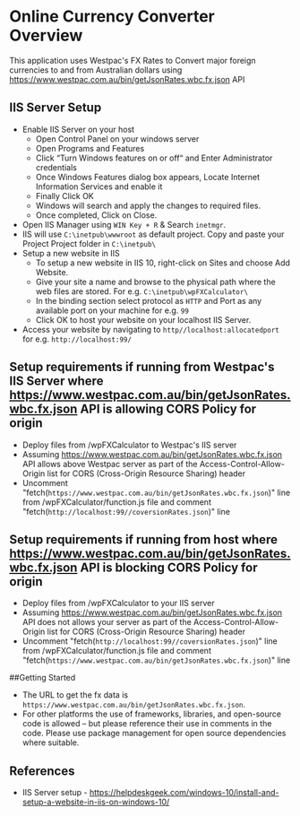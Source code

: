 # Online Currency Converter Overview

This application uses Westpac's FX Rates to Convert major foreign currencies to and from Australian dollars using https://www.westpac.com.au/bin/getJsonRates.wbc.fx.json API

## IIS Server Setup

* Enable IIS Server on your host
  * Open Control Panel on your windows server
  * Open Programs and Features
  * Click “Turn Windows features on or off“ and Enter Administrator credentials
  * Once Windows Features dialog box appears, Locate Internet Information Services and enable it
  * Finally Click OK
  * Windows will search and apply the changes to required files. 
  * Once completed, Click on Close.
* Open IIS Manager using `WIN Key + R` & Search `inetmgr`.
* IIS will use `C:\inetpub\wwwroot` as default project. Copy and paste your Project Project folder in `C:\inetpub\`
* Setup a new website in IIS
  * To setup a new website in IIS 10, right-click on Sites and choose Add Website.
  * Give your site a name and browse to the physical path where the web files are stored. For e.g. `C:\inetpub\wpFXCalculator\`
  * In the binding section select protocol as `HTTP` and Port as any available port on your machine for e.g. `99`
  * Click OK to host your website on your localhost IIS Server.
* Access your website by navigating to `http//localhost:allocatedport` for e.g. `http://localhost:99/`

## Setup requirements if running from Westpac's IIS Server where https://www.westpac.com.au/bin/getJsonRates.wbc.fx.json API is allowing CORS Policy for origin

* Deploy files from /wpFXCalculator to Westpac's IIS server
* Assuming https://www.westpac.com.au/bin/getJsonRates.wbc.fx.json API allows above Westpac server as part of the Access-Control-Allow-Origin list for CORS (Cross-Origin Resource Sharing) header
* Uncomment "fetch(`https://www.westpac.com.au/bin/getJsonRates.wbc.fx.json`)" line from /wpFXCalculator/function.js file and comment "fetch(`http://localhost:99//coversionRates.json`)" line

## Setup requirements if running from host where https://www.westpac.com.au/bin/getJsonRates.wbc.fx.json API is blocking CORS Policy for origin

* Deploy files from /wpFXCalculator to your IIS server
* Assuming https://www.westpac.com.au/bin/getJsonRates.wbc.fx.json API does not allows your server as part of the Access-Control-Allow-Origin list for CORS (Cross-Origin Resource Sharing) header
* Uncomment "fetch(`http://localhost:99//coversionRates.json`)" line from /wpFXCalculator/function.js file and comment "fetch(`https://www.westpac.com.au/bin/getJsonRates.wbc.fx.json`)" line

##Getting Started
* The URL to get the fx data is ``https://www.westpac.com.au/bin/getJsonRates.wbc.fx.json``.
* For other platforms the use of frameworks, libraries, and open-source code is allowed – but please reference their use in comments in the code. Please use package management for open source dependencies where suitable.

## References
* IIS Server setup - https://helpdeskgeek.com/windows-10/install-and-setup-a-website-in-iis-on-windows-10/